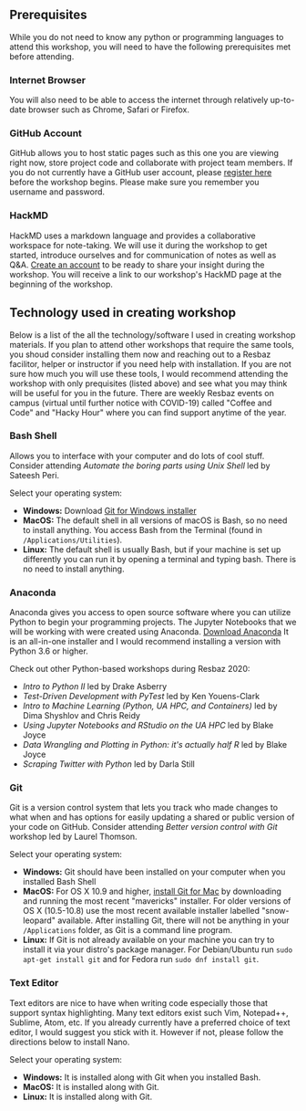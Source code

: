 ## Prerequisites
While you do not need to know any python or programming languages to attend this workshop, you will need to have the following prerequisites met before attending.

### Internet Browser
You will also need to be able to access the internet through relatively up-to-date browser such as Chrome, Safari or Firefox.

### GitHub Account
GitHub allows you to host static pages such as this one you are viewing right now, store project code and collaborate with project team members. If you do not currently have a GitHub user account, please [register here](https://github.com/) before the workshop begins. Please make sure you remember you username and password.

### HackMD
HackMD uses a markdown language and provides a collaborative workspace for note-taking. We will use it during the workshop to get started, introduce ourselves and for communication of notes as well as Q&A. [Create an account](https://hackmd.io/) to be ready to share your insight during the workshop. You will receive a link to our workshop's HackMD page at the beginning of the workshop.

## Technology used in creating workshop
Below is a list of the all the technology/software I used in creating workshop materials. If you plan to attend other workshops that require the same tools, you shoud consider installing them now and reaching out to a Resbaz facilitor, helper or instructor if you need help with installation. If you are not sure how much you will use these tools, I would recommend attending the workshop with only prequisites (listed above) and see what you may think will be useful for you in the future. There are weekly Resbaz events on campus (virtual until further notice with COVID-19) called "Coffee and Code" and "Hacky Hour" where you can find support anytime of the year.

### Bash Shell 
Allows you to interface with your computer and do lots of cool stuff. Consider attending _Automate the boring parts using Unix Shell_ led by Sateesh Peri.

Select your operating system:
- **Windows:** Download [Git for Windows installer](https://gitforwindows.org/)
- **MacOS:** The default shell in all versions of macOS is Bash, so no need to install anything. You access Bash from the Terminal (found in `/Applications/Utilities`). 
- **Linux:** The default shell is usually Bash, but if your machine is set up differently you can run it by opening a terminal and typing bash. There is no need to install anything.

### Anaconda
Anaconda gives you access to open source software where you can utilize Python to begin your programming projects. The Jupyter Notebooks that we will be working with were created using Anaconda. [Download Anaconda](https://www.anaconda.com/products/individual) It is an all-in-one installer and I would recommend installing a version with Python 3.6 or higher.

Check out other Python-based workshops during Resbaz 2020:
- _Intro to Python II_ led by Drake Asberry
- _Test-Driven Development with PyTest_ led by Ken Youens-Clark
- _Intro to Machine Learning (Python, UA HPC, and Containers)_ led by Dima Shyshlov and Chris Reidy
- _Using Jupyter Notebooks and RStudio on the UA HPC_ led by Blake Joyce
- _Data Wrangling and Plotting in Python: it's actually half R_ led by Blake Joyce
- _Scraping Twitter with Python_ led by Darla Still

### Git
Git is a version control system that lets you track who made changes to what when and has options for easily updating a shared or public version of your code on GitHub. Consider attending _Better version control with Git_ workshop led by Laurel Thomson.

Select your operating system:
- **Windows:** Git should have been installed on your computer when you installed Bash Shell
- **MacOS:** For OS X 10.9 and higher, [install Git for Mac](https://sourceforge.net/projects/git-osx-installer/files/) by downloading and running the most recent "mavericks" installer. For older versions of OS X (10.5-10.8) use the most recent available installer labelled "snow-leopard" available. After installing Git, there will not be anything in your `/Applications` folder, as Git is a command line program. 
- **Linux:** If Git is not already available on your machine you can try to install it via your distro's package manager. For Debian/Ubuntu run `sudo apt-get install git` and for Fedora run `sudo dnf install git`.

### Text Editor
Text editors are nice to have when writing code especially those that support syntax highlighting. Many text editors exist such Vim, Notepad++, Sublime, Atom, etc. If you already currently have a preferred choice of text editor, I would suggest you stick with it. However if not, please follow the directions below to install Nano.

Select your operating system:
- **Windows:** It is installed along with Git when you installed Bash.
- **MacOS:** It is installed along with Git.
- **Linux:** It is installed along with Git.

